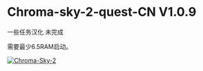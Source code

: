 # Chroma-sky-2-quest-CN V1.0.9
一些任务汉化  未完成

需要最少6.5RAM启动。

[![Chroma-Sky-2](https://img.shields.io/badge/CurseForge-Chroma%20Sky%202-B54786)](https://www.curseforge.com/minecraft/modpacks/chroma-sky-2/files)
